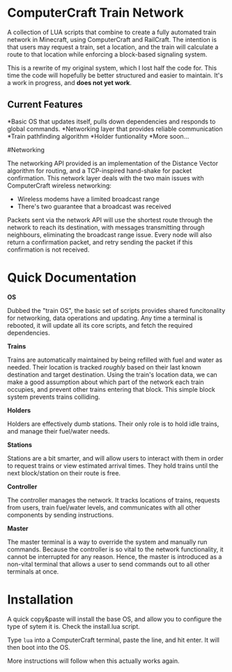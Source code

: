 # ComputerCraft Train Network

A collection of LUA scripts that combine to create a fully automated train network in Minecraft, using ComputerCraft and RailCraft. The intention is that users may request a train, set a location, and the train will calculate a route to that location while enforcing a block-based signaling system.

This is a rewrite of my original system, which I lost half the code for. This time the code will hopefully be better structured and easier to maintain. It's a work in progress, and **does not yet work**.

## Current Features
*Basic OS that updates itself, pulls down dependencies and responds to global commands.
*Networking layer that provides reliable communication
*Train pathfinding algorithm
*Holder funtionality
*More soon...

#Networking

The networking API provided is an implementation of the Distance Vector algorithm for routing, and a TCP-inspired hand-shake for packet confirmation. This network layer deals with the two main issues with ComputerCraft wireless networking:

* Wireless modems have a limited broadcast range
* There's two guarantee that a broadcast was received

Packets sent via the network API will use the shortest route through the network to reach its destination, with messages transmitting through neighbours, eliminating the broadcast range issue. Every node will also return a confirmation packet, and retry sending the packet if this confirmation is not received.


# Quick Documentation

**OS**

Dubbed the "train OS", the basic set of scripts provides shared funcitonality for networking, data operations and updating. Any time a terminal is rebooted, it will update all its core scripts, and fetch the required dependencies.

**Trains**

Trains are automatically maintained by being refilled with fuel and water as needed. Their location is tracked *roughly* based on their last known destination and target destination. Using the train's location data, we can make a good assumption about which part of the network each train occupies, and prevent other trains entering that block. This simple block system prevents trains colliding.

**Holders**

Holders are effectively dumb stations. Their only role is to hold idle trains, and manage their fuel/water needs.

**Stations**

Stations are a bit smarter, and will allow users to interact with them in order to request trains or view estimated arrival times. They hold trains until the next block/station on their route is free.

**Controller**

The controller manages the network. It tracks locations of trains, requests from users, train fuel/water levels, and communicates with all other components by sending instructions.

**Master**

The master terminal is a way to override the system and manually run commands. Because the controller is so vital to the network functionality, it cannot be interrupted for any reason. Hence, the master is introduced as a non-vital terminal that allows a user to send commands out to all other terminals at once.

# Installation
A quick copy&paste will install the base OS, and allow you to configure the type of sytem it is. Check the install.lua script.

Type `lua` into a ComputerCraft terminal, paste the line, and hit enter. It will then boot into the OS.

More instructions will follow when this actually works again.
